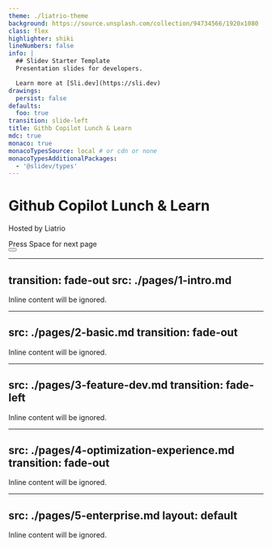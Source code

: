 ```yaml
---
theme: ./liatrio-theme
background: https://source.unsplash.com/collection/94734566/1920x1080
class: flex
highlighter: shiki
lineNumbers: false
info: |
  ## Slidev Starter Template
  Presentation slides for developers.

  Learn more at [Sli.dev](https://sli.dev)
drawings:
  persist: false
defaults:
  foo: true
transition: slide-left
title: Githb Copilot Lunch & Learn
mdc: true
monaco: true
monacoTypesSource: local # or cdn or none
monacoTypesAdditionalPackages:
  - '@slidev/types'
---
```


# Github Copilot Lunch & Learn

Hosted by Liatrio

<div class="pt-12">
  <span @click="$slidev.nav.next" class="px-2 py-1 rounded cursor-pointer" hover="bg-white bg-opacity-10">
    Press Space for next page <carbon:arrow-right class="inline"/>
  </span>
</div>

<div class="abs-br m-6 flex gap-2">
  <button @click="$slidev.nav.openInEditor()" title="Open in Editor" class="text-xl slidev-icon-btn opacity-50 !border-none !hover:text-white">
    <carbon:edit />
  </button>
  <a href="https://github.com/liatrio/copilot-lunch-and-learn" target="_blank" alt="GitHub" title="Open in GitHub"
    class="text-xl slidev-icon-btn opacity-50 !border-none !hover:text-white">
    <carbon-logo-github />
  </a>
</div>

<!--
The last comment block of each slide will be treated as slide notes. It will be visible and editable in Presenter Mode along with the slide. [Read more in the docs](https://sli.dev/guide/syntax.html#notes)
-->

---
transition: fade-out
src: ./pages/1-intro.md
---

<!-- this page will be loaded from './pages/1-intro.md' -->
Inline content will be ignored.

---
src: ./pages/2-basic.md
transition: fade-out
---

<!-- this page will be loaded from './pages/3-basic.md' -->
Inline content will be ignored.

---
src: ./pages/3-feature-dev.md
transition: fade-left
---

<!-- this page will be loaded from './pages/4-feature-dev.md' -->
Inline content will be ignored.

---
src: ./pages/4-optimization-experience.md
transition: fade-out
---

<!-- this page will be loaded from './pages/5-optimization-experience.md' -->
Inline content will be ignored.

---
src: ./pages/5-enterprise.md
layout: default
---

<!-- this page will be loaded from './pages/6-enterprise.md' -->
Inline content will be ignored.
